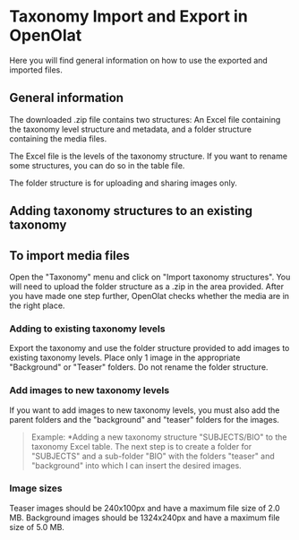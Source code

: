 # Taxonomy Import and Export in OpenOlat

Here you will find general information on how to use the exported and imported files.

## General information

The downloaded .zip file contains two structures: 
An Excel file containing the taxonomy level structure and metadata, and a folder structure containing the media files.

The Excel file is the levels of the taxonomy structure. If you want to rename some structures, you can do so in the table file.

The folder structure is for uploading and sharing images only.

## Adding taxonomy structures to an existing taxonomy

## To import media files

Open the "Taxonomy" menu and click on "Import taxonomy structures". You will need to upload the folder structure as a .zip in the area provided. After you have made one step further, OpenOlat checks whether the media are in the right place.

### Adding to existing taxonomy levels

Export the taxonomy and use the folder structure provided to add images to existing taxonomy levels.
Place only 1 image in the appropriate "Background" or "Teaser" folders.
Do not rename the folder structure.

### Add images to new taxonomy levels

If you want to add images to new taxonomy levels, you must also add the parent folders and the "background" and "teaser" folders for the images.

> Example: *Adding a new taxonomy structure "SUBJECTS/BIO" to the taxonomy Excel table. The next step is to create a folder for "SUBJECTS" and a sub-folder "BIO" with the folders "teaser" and "background" into which I can insert the desired images.

### Image sizes

Teaser images should be 240x100px and have a maximum file size of 2.0 MB.
Background images should be 1324x240px and have a maximum file size of 5.0 MB.